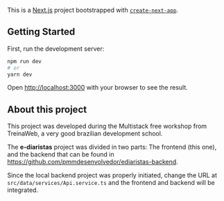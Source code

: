 This is a [Next.js](https://nextjs.org/) project bootstrapped with [`create-next-app`](https://github.com/vercel/next.js/tree/canary/packages/create-next-app).

## Getting Started

First, run the development server:

```bash
npm run dev
# or
yarn dev
```

Open [http://localhost:3000](http://localhost:3000) with your browser to see the result.

## About this project

This project was developed during the Multistack free workshop from TreinaWeb, a very good brazilian development school.

The **e-diaristas** project was divided in two parts: The frontend (this one), and the backend that can be found in https://github.com/pmmdesenvolvedor/ediaristas-backend.

Since the local backend project was properly initiated, change the URL at `src/data/services/Api.service.ts` and the frontend and backend will be integrated.